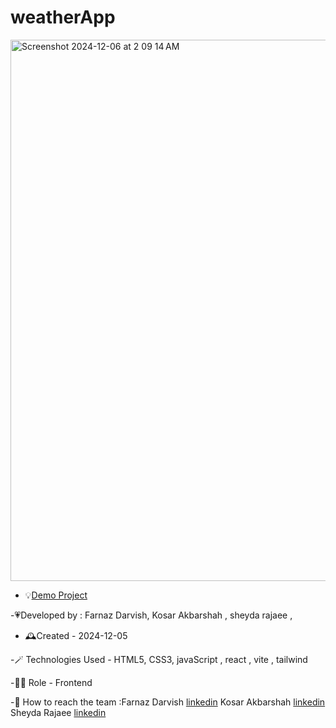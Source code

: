 # weatherApp

<img width="866" alt="Screenshot 2024-12-06 at 2 09 14 AM" src="https://github.com/user-attachments/assets/54c4e972-182f-4553-9a5c-82a610aefc68">

- 💡[Demo Project](https://farnazdarvish.github.io/weatherApp/)

-💗Developed by : Farnaz Darvish, Kosar Akbarshah , sheyda rajaee ,

- 🕰️Created - 2024-12-05

-🪄 Technologies Used - HTML5, CSS3, javaScript , react , vite , tailwind

-👩‍💻 Role - Frontend 

-💭 How to reach the team :Farnaz Darvish [linkedin](https://www.linkedin.com/in/farnaz-darvish/)
Kosar Akbarshah [linkedin](https://www.linkedin.com/in/tara-akbarshah-22102b1b6/)
Sheyda Rajaee [linkedin](https://www.linkedin.com/in/sheyda-rajaee-94159331b)
